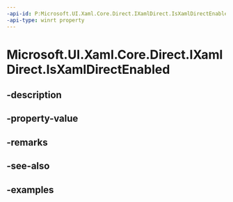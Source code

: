 ```yaml
---
-api-id: P:Microsoft.UI.Xaml.Core.Direct.IXamlDirect.IsXamlDirectEnabled
-api-type: winrt property
---
```


<!-- Property syntax.
public bool IsXamlDirectEnabled { get; }
-->

# Microsoft.UI.Xaml.Core.Direct.IXamlDirect.IsXamlDirectEnabled

## -description

## -property-value

## -remarks

## -see-also

## -examples


